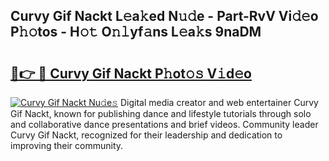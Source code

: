 ## Curvy Gif Nackt L𝚎a𝚔ed N𝚞𝚍e - Part-RvV Vi𝚍𝚎o P𝚑𝚘tos - H𝚘𝚝 O𝚗𝚕yf𝚊ns L𝚎a𝚔s 9naDM

# <h2><a href="http://kfca5i.oniu.top/?m=Curvy+Gif+Nackt">🔗👉 🔴 Curvy Gif Nackt P𝚑ot𝚘𝚜 V𝚒d𝚎o</a></h2>

[![Curvy Gif Nackt Nu𝚍e𝚜](https://i.imgur.com/0qMVB7G.gif)](http://kfca5i.oniu.top/?m=Curvy+Gif+Nackt)
Digital media creator and web entertainer Curvy Gif Nackt, known for publishing dance and lifestyle tutorials through solo and collaborative dance presentations and brief videos. Community leader Curvy Gif Nackt, recognized for their leadership and dedication to improving their community.  
